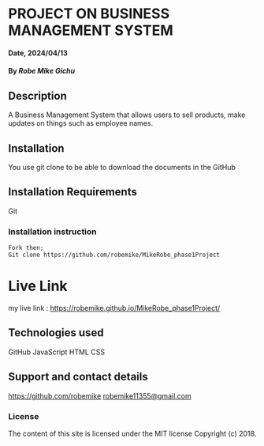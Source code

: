 # PROJECT ON BUSINESS MANAGEMENT SYSTEM 

#### Date, 2024/04/13

#### By *Robe Mike Gichu*

## Description
A Business Management System that allows users to sell products, make updates on things such as employee names.


## Installation
You use git clone to be able to download the documents in the GitHub

## Installation Requirements
Git

### Installation instruction
```
Fork then;
Git clone https://github.com/robemike/MikeRobe_phase1Project

```

# Live Link
my live link : https://robemike.github.io/MikeRobe_phase1Project/

## Technologies used
GitHub
JavaScript
HTML
CSS

## Support and contact details
https://github.com/robemike
robemike11355@gmail.com

### License
The content of this site is licensed under the MIT license
Copyright (c) 2018.

